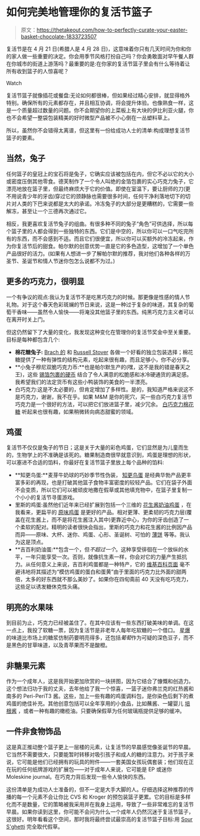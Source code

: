 # 如何完美地管理你的复活节篮子

> 原文：<https://thetakeout.com/how-to-perfectly-curate-your-easter-basket-chocolate-1833723507>

复活节是在 4 月 21 日(希腊人是 4 月 28 日)，这意味着你只有几天时间为你和你的家人做一些重要的决定。你会用季节风格打扮自己吗？你会勇敢面对早午餐人群在你城市的街道上游荡吗？最重要的是:在你家的复活节篮子里会有什么等待着让所有收到篮子的人惊喜呢？

Watch

复活节篮子就像插花或餐盘:无论如何都很棒，但如果经过精心安排，就显得格外特别。确保所有的元素都存在，并且相互协调，将会提升体验。也像熟食一样，这是一个质量超过数量的问题。你不会期望你的上菜板上有大块的伊比利亚火腿，你也不会希望一整袋包装精美的好时微型产品被不小心倒在一丛塑料草上。

所以，虽然你不会错得太离谱，但这里有一份给成功人士的清单:构成理想复活节篮子的要素。

## **当然，兔子**

任何篮子的皇冠上的宝石将是兔子，它确实应该被包括在内，但它不必以它的大小或密度压倒其他零食。德芙制作了一个令人叫绝的金箔包裹的实心巧克力兔子，它漂亮地放在篮子里，但最终麻烦大于它的价值。即使在室温下，要让厨师的刀(更不用说青少年的牙齿)穿过它的颈静脉也需要很多时间，任何干净利落地切下的切片对人类的下巴来说都是太大的承诺。冷冻兔子的大部分是更糟糕的，它需要一些解冻，甚至让一个三德再次通过它。

相反，我更喜欢复活节兔子的组曲。有很多种不同的兔子“角色”可供选择，所以每个篮子里的人都会得到一些独特的东西。它们是中空的，所以你可以一口气吃完所有的东西，而不会感到不适。而且它们很便宜，所以你可以买额外的冷冻起来，作为你复活节后的甜食。帕尔默的创意优势一直是它的多色造型，这增加了一个单色产品很好的活力。(如果有人想进一步了解帕尔默的推荐，我对他们各种各样的万圣节、圣诞节和情人节迷你包怎么说都不为过。)

## **更多的巧克力，很明显**

一个有争议的观点:我认为复活节不是吃黑巧克力的时候。那更像是性感的情人节礼物。对于这个春天色彩斑斓的节日来说，这是一种过于复杂的味道，其复杂的葡萄干香味——虽然令人愉快——将淹没其他篮子里的东西。纯黑巧克力主义者可以在离开时关上门。

但这仍然留下了大量的变化，我发现这种变化在管理你的复活节奖金中至关重要。目标是每种都包含几个:

*   **棉花糖兔子:** [Brach 的](https://www.brachs.com/products/easter/chocolate-covered-marshmallow-rabbits.html) 和 [Russell Stover](https://www.russellstover.com/-milk-chocolate-marshmallow-bunny-face--2-oz-0341) 各做一个好看的独立包装选择；棉花糖提供了一种有弹性的结构元素，吃起来很有趣，而且足够小，你不必分享。
*   **小兔子穆尼双脆巧克力币:**也是帕尔默生产的(嘿，这不是我的错是春天之王)，这些 [锡箔包裹的硬币](https://www.candywarehouse.com/bunny-munny-double-crisp-chocolate-coins-4lb-bag/) 结合了令人满意的松脆感和冰冷硬通货的满足感。我希望我们的法定货币有这些小鸭装饰的美食的一半漂亮。
*   白巧克力:这是不太必要的，但肯定增加了多样性。是的，我知道严格来说这不是巧克力，谢谢，我不在乎。如果 M&M 是你的死穴，买一些白巧克力复活节巧克力是一个很好的方法，可以把它们放进篮子里，减少冗余。 [白巧克力棉花糖](https://www.target.com/p/m-m-s-easter-white-chocolate-marshmallow-chocolates-8oz/-/A-53957519) 听起来也很有趣，如果稍微转向病态甜蜜的领域。

## **鸡蛋**

复活节不仅仅是兔子的节日；这是关于大量的彩色鸡蛋，它们显然是为儿童而生的，生物学上的不准确是该死的。糖果制造商很早就意识到，鸡蛋是理想的形状，可以塞进不合适的馅料，你最好在复活节篮子里放上每个品种的馅料:

*   **知更鸟蛋:**麦芽牛奶球的巧妙季节性伪装， [知更鸟蛋](https://www.hersheys.com/whoppers/en_us/products/RobinEggs.html) 是经典华勃产品更丰富多彩的再现，也是打破其他篮子食物丰富密度的较轻产品。它们在袋子外面不会变质，所以它们可以被顽皮地撒在假草或其他填充物中，在篮子里复制一个小小的复活节寻蛋游戏。
*   里斯的鸡蛋:虽然他们近年来已经扩展到包括一个三维的 [花生酱奶油鸡蛋](https://www.hersheys.com/reeses/en_us/products/reeses-peanut-butter-creme-egg-1-2-oz.html) ，在我看来，更扁平的 [原味鸡蛋](https://www.hersheys.com/reeses/en_us/products/reeses-peanut-butter-egg-1-2-oz.html) 是更好的产品。相对更薄、更柔韧的巧克力层(覆盖在花生酱上，而不是将花生酱注入其中)更靠近中心，为你的牙齿创造了一个柔软的配对。精明的读者很快会指出，里斯的巧克力和花生酱的比例因产品而异——原味、大杯、迷你、鸡蛋、心形、圣诞树、可怕的 [薄饼](https://thetakeout.com/reeses-thins-peanut-butter-cups-thinner-candy-1832787278) 等等。我认为这是顶点。
*   **吉百利奶油蛋:**包含一个，但*不超过一个*。这种享受徘徊在一个放纵的水平，一年只能享受一次。否则，就像抗生素一样，你会对它的力量产生抵抗力。从任何意义上来说，吉百利鸡蛋都是一种特产，它的 [维基百科页面](https://en.wikipedia.org/wiki/Cadbury_Creme_Egg) 毫不避讳地将其描述为“模仿鸡蛋的蛋白和蛋黄”由于里面的巧克力比外面的甜两倍，太多的好东西就不那么美妙了。如果你在四旬斋前 40 天没有吃巧克力，这些足以诱发糖休克性头痛。

## **明亮的水果味**

到目前为止，巧克力已经被盖住了。在其中应该有一些东西打破美味的单调。在这一点上，我投了软糖一票，因为复活节是非老年人每年吃软糖的一个借口。 [星爆](https://www.candywarehouse.com/starburst-jelly-beans-candy-original-flavors-14-ounce-bag/) 的味道比市场上的糖浆仿制药要明亮得多，还包括*葡萄*作为可疑的深色豆子，而不是黑色的甘草味道，以及青苹果而不是酸橙。

## **非糖果元素**

作为一个成年人，这是我开始更加欣赏的一块拼图，因为它结合了慷慨和创造力。这个想法归功于我的丈夫，去年他给了我一个惊喜，一篮子迷你弗兰克的红热酱和南多的 Peri-PeriT3 酱。这些，加上一些有趣的鸡蛋调料包，是你染色后剩下的煮鸡蛋的绝佳补充。其他创意包括可以全年享用的小食品，比如蘸酱、一罐婴儿 [培根酱](https://thetakeout.com/recipe-how-to-make-bacon-jam-1833584047) ，或者一种有趣的橄榄油。只要确保假草为任何玻璃瓶提供足够的缓冲。

## **一件非食物饰品**

这是真正推动整个篮子更上一层楼的元素，让复活节的早晨感觉像圣诞节的早晨。它当然不需要很大，只要能暂时转移对吸引孩子和成人的糖的注意力。对于孩子来说，它可能是他们已经拥有的玩具的附件——一套美国女孩玩偶套装；他们现在正在玩的任何纸牌游戏的扩展包——对于成年人来说，它可能是 EP 或迷你 Moleskine journal。在巧克力背后发现一些令人愉快的东西。

这份清单是为成功人士准备的，但不一定是大手大脚的人。仔细选择这种推荐的传播的每一个元素不会让你比 CVS 和 Kroger 的预包装篮子更累。它的目标是多样化而不是数量，它的策略被我采用并在我身上运用，导致了一些非常难忘的复活节早晨。如果你读到这里，你可能不会问为什么一个成年人仍然沉迷于复活节篮子，这很好。明年看看这个空间，那时我将最终尝试最崇高的复活节篮子目标:用 [Sour S'ghetti](https://www.haribo.com/enUS/world/zing.html#c2968) 完全取代假草。